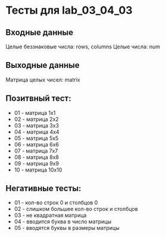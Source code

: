 # Тесты для lab_03_04_03

## Входные данные
Целые беззнаковые числа: rows, columns
Целые числа: num

## Выходные данные
Матрица целых чисел: matrix

## Позитвный тест:
- 01 - матрица 1x1
- 02 - матрица 2x2
- 03 - матрица 3x3
- 04 - матрица 4x4
- 05 - матрица 5x5
- 06 - матрица 6x6
- 07 - матрица 7x7
- 08 - матрица 8x8
- 09 - матрица 9x9
- 10 - матрица 10x10

## Негативные тесты:
- 01 - кол-во строк 0 и столбцов 0
- 02 - слишком большее кол-во строк и столбцов
- 03 - не квадратная матрица
- 04 - вводится буква в число матрицы
- 05 - вводятся буквы в размеры матрицы
